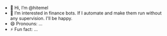 - 👋 Hi, I’m @hitemel
- 👀 I’m interested in finance bots. If I automate and make them run without any supervision. I'll be happy. 
- 😄 Pronouns: ...
- ⚡ Fun fact: ...

<!---
hitemel/hitemel is a ✨ special ✨ repository because its `README.md` (this file) appears on your GitHub profile.
You can click the Preview link to take a look at your changes.
--->

